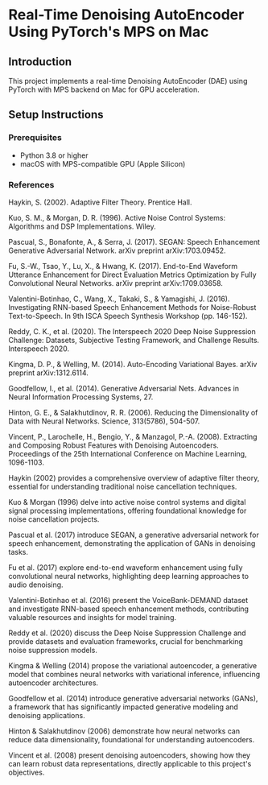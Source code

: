 # Real-Time Denoising AutoEncoder Using PyTorch's MPS on Mac

## Introduction

This project implements a real-time Denoising AutoEncoder (DAE) using PyTorch with MPS backend on Mac for GPU acceleration.

## Setup Instructions

### Prerequisites

- Python 3.8 or higher
- macOS with MPS-compatible GPU (Apple Silicon)

### References


Haykin, S. (2002). Adaptive Filter Theory. Prentice Hall.

Kuo, S. M., & Morgan, D. R. (1996). Active Noise Control Systems: Algorithms and DSP Implementations. Wiley.

Pascual, S., Bonafonte, A., & Serra, J. (2017). SEGAN: Speech Enhancement Generative Adversarial Network. arXiv preprint arXiv:1703.09452.

Fu, S.-W., Tsao, Y., Lu, X., & Hwang, K. (2017). End-to-End Waveform Utterance Enhancement for Direct Evaluation Metrics Optimization by Fully Convolutional Neural Networks. arXiv preprint arXiv:1709.03658.

Valentini-Botinhao, C., Wang, X., Takaki, S., & Yamagishi, J. (2016). Investigating RNN-based Speech Enhancement Methods for Noise-Robust Text-to-Speech. In 9th ISCA Speech Synthesis Workshop (pp. 146-152).

Reddy, C. K., et al. (2020). The Interspeech 2020 Deep Noise Suppression Challenge: Datasets, Subjective Testing Framework, and Challenge Results. Interspeech 2020.

Kingma, D. P., & Welling, M. (2014). Auto-Encoding Variational Bayes. arXiv preprint arXiv:1312.6114.

Goodfellow, I., et al. (2014). Generative Adversarial Nets. Advances in Neural Information Processing Systems, 27.

Hinton, G. E., & Salakhutdinov, R. R. (2006). Reducing the Dimensionality of Data with Neural Networks. Science, 313(5786), 504-507.

Vincent, P., Larochelle, H., Bengio, Y., & Manzagol, P.-A. (2008). Extracting and Composing Robust Features with Denoising Autoencoders. Proceedings of the 25th International Conference on Machine Learning, 1096-1103.


Haykin (2002) provides a comprehensive overview of adaptive filter theory, essential for understanding traditional noise cancellation techniques.

Kuo & Morgan (1996) delve into active noise control systems and digital signal processing implementations, offering foundational knowledge for noise cancellation projects.

Pascual et al. (2017) introduce SEGAN, a generative adversarial network for speech enhancement, demonstrating the application of GANs in denoising tasks.

Fu et al. (2017) explore end-to-end waveform enhancement using fully convolutional neural networks, highlighting deep learning approaches to audio denoising.

Valentini-Botinhao et al. (2016) present the VoiceBank-DEMAND dataset and investigate RNN-based speech enhancement methods, contributing valuable resources and insights for model training.

Reddy et al. (2020) discuss the Deep Noise Suppression Challenge and provide datasets and evaluation frameworks, crucial for benchmarking noise suppression models.

Kingma & Welling (2014) propose the variational autoencoder, a generative model that combines neural networks with variational inference, influencing autoencoder architectures.

Goodfellow et al. (2014) introduce generative adversarial networks (GANs), a framework that has significantly impacted generative modeling and denoising applications.

Hinton & Salakhutdinov (2006) demonstrate how neural networks can reduce data dimensionality, foundational for understanding autoencoders.

Vincent et al. (2008) present denoising autoencoders, showing how they can learn robust data representations, directly applicable to this project's objectives.